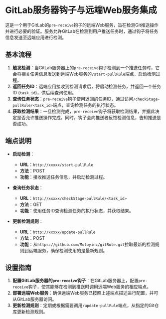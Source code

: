 # GitLab服务器钩子与远端Web服务集成

这是一个用于GitLab的`pre-receive`钩子的远端Web服务，旨在检测Git推送操作并进行必要的验证。服务允许GitLab在检测到用户推送任务时，通过钩子将任务信息发送至远端应用进行检测。

## 基本流程

1. **触发检测**：当GitLab服务器上的`pre-receive`钩子检测到一个推送任务时，它会将相关任务信息发送到远端Web服务的`/start-pullRule`端点，启动检测过程。
2. **返回任务ID**：远端应用接收到检测请求后，将启动检测任务，并返回一个任务ID (`task_id`)，供后续查询使用。
3. **查询任务状态**：`pre-receive`钩子使用返回的任务ID，通过访问`/checkStage-pullRule/<task_id>`端点，查询检测任务的执行状态。
4. **获取检测结果**：一旦检测完成，`pre-receive`钩子将获取检测结果，并据此决定是否允许推送操作完成。同时，钩子会向推送者反馈检测信息，告知推送是否成功。

## 端点说明

- **启动检测**：
  - **URL**：`http://xxxxx/start-pullRule`
  - **方法**：POST
  - **功能**：接收推送任务信息，并启动检测过程。

- **查询任务状态**：
  - **URL**：`http://xxxxx/checkStage-pullRule/<task_id>`
  - **方法**：GET
  - **功能**：使用任务ID查询检测任务的执行状态，并获取结果。

- **更新检测规则**：
  - **URL**：`http://xxxxx/update-pullRule`
  - **方法**：POST
  - **功能**：从`https://github.com/Motoyinc/gitRule.git`拉取最新的检测规则到远端服务，确保检测使用的是最新规则。

## 设置指南

1. **配置GitLab服务器的`pre-receive`钩子**：在GitLab服务器上，配置`pre-receive`钩子，使其能够在检测到推送时调用远端Web服务的相应端点。
2. **部署远端Web服务**：确保远端Web服务已按照上述端点描述进行配置，并可从GitLab服务器访问。
3. **更新检测规则**：定期或根据需要调用`/update-pullRule`端点，从指定的Git仓库更新检测规则。
